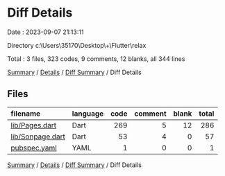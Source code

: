 # Diff Details

Date : 2023-09-07 21:13:11

Directory c:\\Users\\35170\\Desktop\\+\\Flutter\\relax

Total : 3 files,  323 codes, 9 comments, 12 blanks, all 344 lines

[Summary](results.md) / [Details](details.md) / [Diff Summary](diff.md) / Diff Details

## Files
| filename | language | code | comment | blank | total |
| :--- | :--- | ---: | ---: | ---: | ---: |
| [lib/Pages.dart](/lib/Pages.dart) | Dart | 269 | 5 | 12 | 286 |
| [lib/Sonpage.dart](/lib/Sonpage.dart) | Dart | 53 | 4 | 0 | 57 |
| [pubspec.yaml](/pubspec.yaml) | YAML | 1 | 0 | 0 | 1 |

[Summary](results.md) / [Details](details.md) / [Diff Summary](diff.md) / Diff Details
